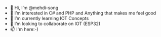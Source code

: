 - 👋 Hi, I’m @mehdi-song
- 👀 I’m interested in C# and PHP and Anything that makes me feel good
- 🌱 I’m currently learning IOT Concepts
- 💞️ I’m looking to collaborate on IOT (ESP32)
- 📫 I'm here:-)

<!---
mehdi-song/mehdi-song is a ✨ special ✨ repository because its `README.md` (this file) appears on your GitHub profile.
You can click the Preview link to take a look at your changes.
--->
